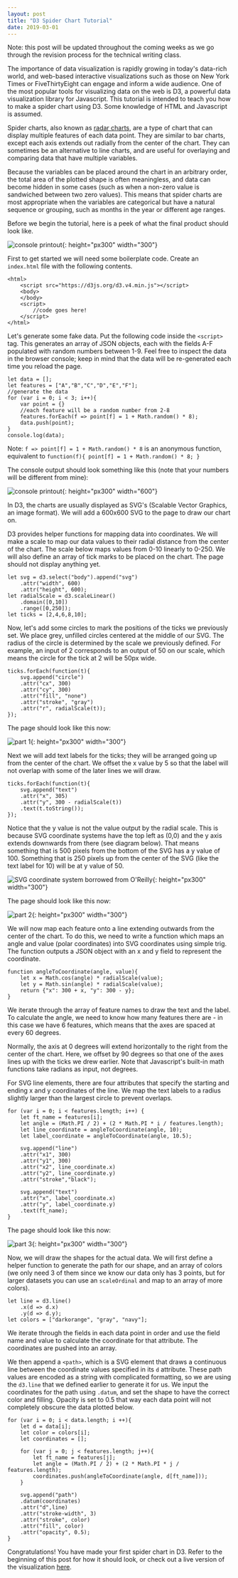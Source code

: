 ```yaml
---
layout: post
title: "D3 Spider Chart Tutorial"
date: 2019-03-01
---
```

Note: this post will be updated throughout the coming weeks as we go through the revision process for the technical writing class.

The importance of data visualization is rapidly growing in today's data-rich world, and web-based interactive visualizations such as those on New York Times or FiveThirtyEight can engage and inform a wide audience. One of the most popular tools for visualizing data on the web is D3, a powerful data visualization library for Javascript. This tutorial is intended to teach you how to make a spider chart using D3. Some knowledge of HTML and Javascript is assumed.

Spider charts, also known as [radar charts](https://en.wikipedia.org/wiki/Radar_chart), are a type of chart that can display multiple features of each data point. They are similar to bar charts, except each axis extends out radially from the center of the chart. They can sometimes be an alternative to line charts, and are useful for overlaying and comparing data that have multiple variables. 

Because the variables can be placed around the chart in an arbitrary order, the total area of the plotted shape is often meaningless, and data can become hidden in some cases (such as when a non-zero value is sandwiched between two zero values). This means that spider charts are most appropriate when the variables are categorical but have a natural sequence or grouping, such as months in the year or different age ranges.

Before we begin the tutorial, here is a peek of what the final product should look like.

![console printout](https://yangdanny97.github.io/misc/spider_chart/4.png){: height="px300" width="300"}

First to get started we will need some boilerplate code. Create an `index.html` file with the following contents. 

    <html>
        <script src="https://d3js.org/d3.v4.min.js"></script>
        <body>
        </body>
        <script>
            //code goes here!
        </script>
    </html>

Let's generate some fake data. Put the following code inside the `<script>` tag. This generates an array of JSON objects, each with the fields A-F populated with random numbers between 1-9. Feel free to inspect the data in the browser console; keep in mind that the data will be re-generated each time you reload the page. 

    let data = [];
    let features = ["A","B","C","D","E","F"];
    //generate the data
    for (var i = 0; i < 3; i++){
        var point = {}
        //each feature will be a random number from 2-8
        features.forEach(f => point[f] = 1 + Math.random() * 8);
        data.push(point);
    }
    console.log(data);

Note: `f => point[f] = 1 + Math.random() * 8` is an anonymous function, equivalent to `function(f){ point[f] = 1 + Math.random() * 8; }`

The console output should look something like this (note that your numbers will be different from mine):

![console printout](https://yangdanny97.github.io/misc/spider_chart/0.png){: height="px300" width="600"}

In D3, the charts are usually displayed as SVG's (Scalable Vector Graphics, an image format). We will add a 600x600 SVG to the page to draw our chart on. 

D3 provides helper functions for mapping data into coordinates. We will make a scale to map our data values to their radial distance from the center of the chart. The scale below maps values from 0-10 linearly to 0-250. We will also define an array of tick marks to be placed on the chart. The page should not display anything yet.

    let svg = d3.select("body").append("svg")
        .attr("width", 600)
        .attr("height", 600);
    let radialScale = d3.scaleLinear()
        .domain([0,10])
        .range([0,250]);
    let ticks = [2,4,6,8,10];

Now, let's add some circles to mark the positions of the ticks we previously set. We place grey, unfilled circles centered at the middle of our SVG. The radius of the circle is determined by the scale we previously defined. For example, an input of 2 corresponds to an output of 50 on our scale, which means the circle for the tick at 2 will be 50px wide.

    ticks.forEach(function(t){
        svg.append("circle")
        .attr("cx", 300)
        .attr("cy", 300)
        .attr("fill", "none")
        .attr("stroke", "gray")
        .attr("r", radialScale(t));
    });

The page should look like this now:

![part 1](https://yangdanny97.github.io/misc/spider_chart/1.png){: height="px300" width="300"}

Next we will add text labels for the ticks; they will be arranged going up from the center of the chart. We offset the x value by 5 so that the label will not overlap with some of the later lines we will draw. 

    ticks.forEach(function(t){
        svg.append("text")
        .attr("x", 305)
        .attr("y", 300 - radialScale(t))
        .text(t.toString());
    });

Notice that the y value is not the value output by the radial scale. This is because SVG coordinate systems have the top left as (0,0) and the y axis extends downwards from there (see diagram below). That means something that is 500 pixels from the bottom of the SVG has a y value of 100. Something that is 250 pixels up from the center of the SVG (like the text label for 10) will be at y value of 50. 

![SVG coordinate system borrowed from O'Reilly](https://oreillymedia.github.io/Using_SVG/ch08-coordinates-files/coordinate-systems-basic.svg){: height="px300" width="300"}

The page should look like this now:

![part 2](https://yangdanny97.github.io/misc/spider_chart/2.png){: height="px300" width="300"}

We will now map each feature onto a line extending outwards from the center of the chart. To do this, we need to write a function which maps an angle and value (polar coordinates) into SVG coordinates using simple trig. The function outputs a JSON object with an x and y field to represent the coordinate. 

    function angleToCoordinate(angle, value){
        let x = Math.cos(angle) * radialScale(value);
        let y = Math.sin(angle) * radialScale(value);
        return {"x": 300 + x, "y": 300 - y};
    }

We iterate through the array of feature names to draw the text and the label. To calculate the angle, we need to know how many features there are - in this case we have 6 features, which means that the axes are spaced at every 60 degrees. 

Normally, the axis at 0 degrees will extend horizontally to the right from the center of the chart. Here, we offset by 90 degrees so that one of the axes lines up with the ticks we drew earlier. Note that Javascript's built-in math functions take radians as input, not degrees.

For SVG line elements, there are four attributes that specify the starting and ending x and y coordinates of the line. We map the text labels to a radius slightly larger than the largest circle to prevent overlaps.

    for (var i = 0; i < features.length; i++) {
        let ft_name = features[i];
        let angle = (Math.PI / 2) + (2 * Math.PI * i / features.length);
        let line_coordinate = angleToCoordinate(angle, 10);
        let label_coordinate = angleToCoordinate(angle, 10.5);

        svg.append("line")
        .attr("x1", 300)
        .attr("y1", 300)
        .attr("x2", line_coordinate.x)
        .attr("y2", line_coordinate.y)
        .attr("stroke","black");

        svg.append("text")
        .attr("x", label_coordinate.x)
        .attr("y", label_coordinate.y)
        .text(ft_name);
    }

The page should look like this now:

![part 3](https://yangdanny97.github.io/misc/spider_chart/3.png){: height="px300" width="300"}

Now, we will draw the shapes for the actual data. We will first define a helper function to generate the path for our shape, and an array of colors (we only need 3 of them since we know our data only has 3 points, but for larger datasets you can use an `scaleOrdinal` and map to an array of more colors). 

    let line = d3.line()
        .x(d => d.x)
        .y(d => d.y);
    let colors = ["darkorange", "gray", "navy"];

We iterate through the fields in each data point in order and use the field name and value to calculate the coordinate for that attribute. The coordinates are pushed into an array.

We then append a `<path>`, which is a SVG element that draws a continuous line between the coordinate values specified in its `d` attribute. These path values are encoded as a string with complicated formatting, so we are using the `d3.line` that we defined earlier to generate it for us. We input the coordinates for the path using `.datum`, and set the shape to have the correct color and filling. Opacity is set to 0.5 that way each data point will not completely obscure the data plotted below.

    for (var i = 0; i < data.length; i ++){
        let d = data[i];
        let color = colors[i];
        let coordinates = [];

        for (var j = 0; j < features.length; j++){
            let ft_name = features[j];
            let angle = (Math.PI / 2) + (2 * Math.PI * j / features.length);
            coordinates.push(angleToCoordinate(angle, d[ft_name]));
        }

        svg.append("path")
        .datum(coordinates)
        .attr("d",line)
        .attr("stroke-width", 3)
        .attr("stroke", color)
        .attr("fill", color)
        .attr("opacity", 0.5);
    }

Congratulations! You have made your first spider chart in D3. Refer to the beginning of this post for how it should look, or check out a live version of the visualization [here](https://yangdanny97.github.io/misc/spider_chart/).
